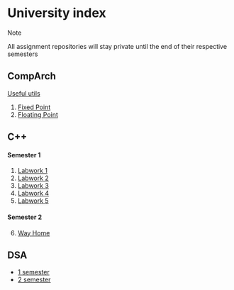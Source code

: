 # University index

> [!NOTE]
> All assignment repositories will stay private until the end of their respective semesters

## CompArch

[Useful utils](https://github.com/wzrayyy-university/ca-tools)

1. [Fixed Point](https://github.com/wzrayyy-university/ca-fixed-point)
2. [Floating Point](https://github.com/wzrayyy-university/ca-floating-point)

## C++

#### Semester 1
1. [Labwork 1](https://github.com/wzrayyy-university/cpp-labwork-1)
2. [Labwork 2](https://github.com/wzrayyy-university/cpp-labwork-2)
3. [Labwork 3](https://github.com/wzrayyy-university/cpp-labwork-3)
4. [Labwork 4](https://github.com/wzrayyy-university/cpp-labwork-4)
5. [Labwork 5](https://github.com/wzrayyy-university/cpp-labwork-5)

#### Semester 2
6. [Way Home](https://github.com/wzrayyy-university/cpp-way-home)

## DSA
* [1 semester](https://github.com/wzrayyy-university/dsa-1)
* [2 semester](https://github.com/wzrayyy-university/dsa-2)
